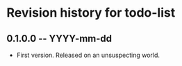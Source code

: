 # Revision history for todo-list

## 0.1.0.0 -- YYYY-mm-dd

* First version. Released on an unsuspecting world.
